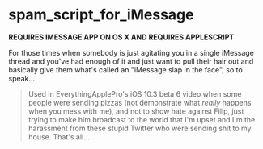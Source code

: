 # spam_script_for_iMessage

**REQUIRES IMESSAGE APP ON OS X AND REQUIRES APPLESCRIPT**

For those times when somebody is just agitating you in a single iMessage thread and you've had enough of it and just want to pull their hair out and basically give them what's called an "iMessage slap in the face", so to speak...

>Used in EverythingApplePro's iOS 10.3 beta 6 video when some people were sending pizzas (not demonstrate what *really* happens when you mess with me), and not to show hate against Filip, just trying to make him broadcast to the world that I'm upset and I'm the harassment from these stupid Twitter who were sending shit to my house. That's all...
